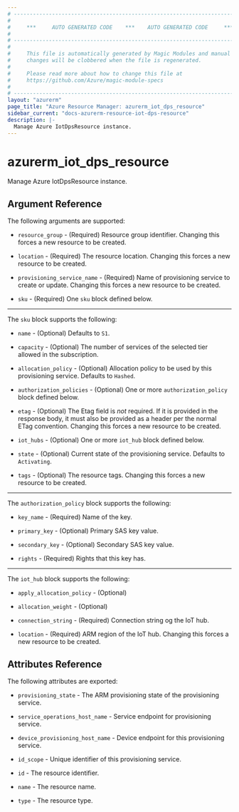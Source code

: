 ```yaml
---
# ----------------------------------------------------------------------------
#
#     ***     AUTO GENERATED CODE    ***    AUTO GENERATED CODE     ***
#
# ----------------------------------------------------------------------------
#
#     This file is automatically generated by Magic Modules and manual
#     changes will be clobbered when the file is regenerated.
#
#     Please read more about how to change this file at
#     https://github.com/Azure/magic-module-specs
#
# ----------------------------------------------------------------------------
layout: "azurerm"
page_title: "Azure Resource Manager: azurerm_iot_dps_resource"
sidebar_current: "docs-azurerm-resource-iot-dps-resource"
description: |-
  Manage Azure IotDpsResource instance.
---
```


# azurerm_iot_dps_resource

Manage Azure IotDpsResource instance.


## Argument Reference

The following arguments are supported:

* `resource_group` - (Required) Resource group identifier. Changing this forces a new resource to be created.

* `location` - (Required) The resource location. Changing this forces a new resource to be created.

* `provisioning_service_name` - (Required) Name of provisioning service to create or update. Changing this forces a new resource to be created.

* `sku` - (Required) One `sku` block defined below.

---

The `sku` block supports the following:

* `name` - (Optional)  Defaults to `S1`.

* `capacity` - (Optional) The number of services of the selected tier allowed in the subscription.

* `allocation_policy` - (Optional) Allocation policy to be used by this provisioning service. Defaults to `Hashed`.

* `authorization_policies` - (Optional) One or more `authorization_policy` block defined below.

* `etag` - (Optional) The Etag field is *not* required. If it is provided in the response body, it must also be provided as a header per the normal ETag convention. Changing this forces a new resource to be created.

* `iot_hubs` - (Optional) One or more `iot_hub` block defined below.

* `state` - (Optional) Current state of the provisioning service. Defaults to `Activating`.

* `tags` - (Optional) The resource tags. Changing this forces a new resource to be created.

---

The `authorization_policy` block supports the following:

* `key_name` - (Required) Name of the key.

* `primary_key` - (Optional) Primary SAS key value.

* `secondary_key` - (Optional) Secondary SAS key value.

* `rights` - (Required) Rights that this key has.

---

The `iot_hub` block supports the following:

* `apply_allocation_policy` - (Optional) 

* `allocation_weight` - (Optional) 

* `connection_string` - (Required) Connection string og the IoT hub.

* `location` - (Required) ARM region of the IoT hub. Changing this forces a new resource to be created.

## Attributes Reference

The following attributes are exported:

* `provisioning_state` - The ARM provisioning state of the provisioning service.

* `service_operations_host_name` - Service endpoint for provisioning service.

* `device_provisioning_host_name` - Device endpoint for this provisioning service.

* `id_scope` - Unique identifier of this provisioning service.

* `id` - The resource identifier.

* `name` - The resource name.

* `type` - The resource type.
